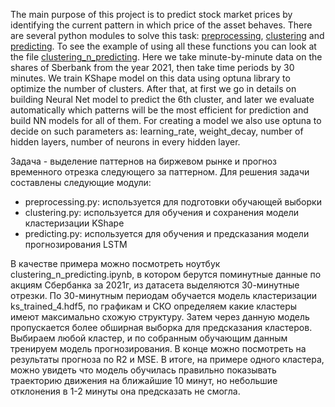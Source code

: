 The main purpose of this project is to predict stock market prices by identifying the current pattern in which price of the asset behaves. 
There are several python modules to solve this task: [preprocessing](https://github.com/AnnettVsemPrivet/projects/blob/main/pattern_recognition/py_modules/preprocessing.py), [clustering](https://github.com/AnnettVsemPrivet/projects/blob/main/pattern_recognition/py_modules/clustering.py) and [predicting](https://github.com/AnnettVsemPrivet/projects/blob/main/pattern_recognition/py_modules/predicting.py).
To see the example of using all these functions you can look at the file [clustering_n_predicting](https://github.com/AnnettVsemPrivet/projects/blob/main/pattern_recognition/clustering_n_predicting.ipynb).
Here we take minute-by-minute data on the shares of Sberbank from the year 2021, then take time periods by 30 minutes. We train KShape model on this data using optuna library to optimize the number of clusters. After that, at first we go in details on building Neural Net model to predict the 6th cluster, and later we evaluate automatically which patterns will be the most efficient for prediction and build NN models for all of them. For creating a model we also use optuna to decide on such parameters as: learning_rate, weight_decay, number of hidden layers, number of neurons in every hidden layer.

Задача - выделение паттернов на биржевом рынке и прогноз временного отрезка следующего за паттерном. 
Для решения задачи составлены следующие модули:
- preprocessing.py: используется для подготовки обучающей выборки
- clustering.py: используется для обучения и сохранения модели кластеризации KShape
- predicting.py: используется для обучения и предсказания модели прогнозирования LSTM

В качестве примера можно посмотреть ноутбук clustering_n_predicting.ipynb, 
в котором берутся поминутные данные по акциям Сбербанка за 2021г, из датасета выделяются 30-минутные отрезки. 
По 30-минутным периодам обучается модель кластеризации ks_trained_4.hdf5, по графикам и СКО определяем какие кластеры
имеют максимально схожую структуру. Затем через данную модель пропускается более обширная выборка для предсказания кластеров.
Выбираем любой кластер, и по собранным обучающим данным тренируем модель прогнозирования. В конце можно посмотреть на результаты прогноза по R2 и MSE.
В итоге, на примере одного кластера, можно увидеть что модель обучилась правильно показывать траекторию движения на ближайшие 10 минут, но 
небольшие отклонения в 1-2 минуты она предсказать не смогла.
